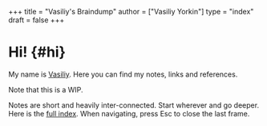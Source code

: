 +++
title = "Vasiliy's Braindump"
author = ["Vasiliy Yorkin"]
type = "index"
draft = false
+++

# Hi! {#hi}

My name is [Vasiliy](https://vyorkin.org/).
Here you can find my notes, links and references.

Note that this is a WIP.

Notes are short and heavily inter-connected.
Start wherever and go deeper. Here is the [full index](/posts/).
When navigating, press Esc to close the last frame.
